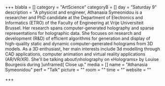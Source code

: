 +++
blabla = []
category = "ArtScience"
categoryB = []
day = "Saturday 9"
description = "A physicist and engineer, Athanasia Symeonidou is a researcher and PhD candidate at the Department of Electronics and Informatics (ETRO) of the Faculty of Engineering at Vrije Universiteit Brussel. Her research spans computer-generated holography and sparse representations for holographic data. She focuses on research and development (R&D) of efficient algorithms for generation and display of high-quality static and dynamic computer-generated holograms from 3D models. As a 3D enthusiast, her main interests include 3d modelling through CAD applications, computer animation and virtual reality applications (AR/VR/XR). She'll be talking about\nholography on «Holograms» by Louise Bourgeois during ]unframed[ Close up."
media = []
name = "Athanasia Symeonidou"
perf = "Talk"
picture = ""
room = ""
time = ""
website = ""

+++
